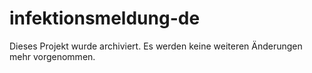 # infektionsmeldung-de

Dieses Projekt wurde archiviert. Es werden keine weiteren Änderungen mehr vorgenommen.
